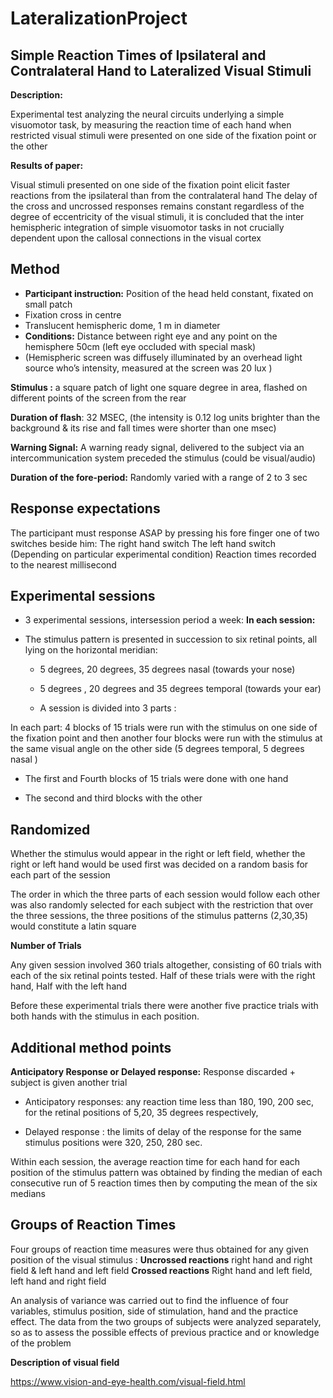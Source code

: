 # LateralizationProject
## Simple Reaction Times of Ipsilateral and Contralateral Hand to Lateralized Visual Stimuli 

**Description:**

Experimental test analyzing the neural circuits underlying a simple visuomotor task, by measuring the reaction time of each hand when restricted visual stimuli were presented on one side of the fixation point or the other  

**Results of paper:** 

Visual stimuli presented on one side of the fixation point elicit faster reactions from the ipsilateral than from the contralateral hand 
The delay of the cross and uncrossed responses remains constant regardless of the degree of eccentricity of the visual stimuli, it is concluded that the inter hemispheric integration of simple visuomotor tasks in not crucially dependent upon the callosal connections in the visual cortex 

## Method

* **Participant instruction:**  Position of the head held constant, fixated on small patch 
* Fixation cross in centre
* Translucent hemispheric dome, 1 m in diameter
* **Conditions:** Distance between right eye and any point on the hemisphere 50cm (left eye occluded with special mask)
* (Hemispheric screen was diffusely illuminated by an overhead light source who’s intensity, measured at the screen was 20 lux )


**Stimulus :** a square patch of light one square degree in area, flashed on different points of the screen from the rear

**Duration of flash**: 32 MSEC, (the intensity is 0.12 log units brighter than the background & its rise and fall times were shorter than one msec)

**Warning Signal:** A warning ready signal, delivered to the subject via an intercommunication system preceded the stimulus (could be visual/audio) 

**Duration of the fore-period:**  Randomly varied with a range of 2 to 3 sec

## Response expectations

The participant must response ASAP by pressing his fore finger one of two switches beside him:
The right hand switch 
The left hand switch 
(Depending on particular experimental condition)
Reaction times recorded to the nearest millisecond 


## Experimental sessions 

* 3 experimental sessions, intersession period a week:
**In each session:** 
* The stimulus pattern is presented in succession to six retinal points, all lying on the horizontal meridian: 

	* 5 degrees, 20 degrees, 35 degrees nasal (towards your nose)

	* 5 degrees , 20 degrees and 35 degrees temporal (towards your ear)

	* A session is divided into 3 parts :

In each part:  4 blocks of 15 trials were run with the stimulus on one side of the fixation point and then another four blocks were run with the stimulus at the same visual angle on the other side (5 degrees temporal, 5 degrees nasal )


* The first and Fourth blocks of 15 trials were done with one hand 

* The second and third blocks with the other

## Randomized

Whether the stimulus would appear in the right or left field, whether the right or left hand would be used first was decided on a random basis for each part of the session

The order in which the three parts of each session would follow each other was also randomly selected for each subject with the restriction that over the three sessions, the three positions of the stimulus patterns (2,30,35) would constitute a latin square 


**Number of Trials** 

Any given session involved 360 trials altogether, consisting of 60 trials with each of the six retinal points tested. 
Half of these trials were with the right hand,
Half with the left hand 

Before these experimental trials there were another five practice trials with both hands with the stimulus in each position. 


## Additional method points


**Anticipatory Response or Delayed response:** Response discarded + subject is given another trial 

* Anticipatory responses: any reaction time less than 180, 190, 200 sec, for the retinal positions of 5,20, 35 degrees respectively, 

* Delayed response : the limits of delay of the response for the same stimulus positions were 320, 250, 280 sec. 


Within each session, the average reaction time for each hand for each position of the stimulus pattern was obtained by finding the median of each consecutive run of 5 reaction times then by computing the mean of the six medians 


## Groups of Reaction Times 
Four groups of reaction time measures were thus obtained for any given position of the visual stimulus :
**Uncrossed reactions**
right hand and right field & left hand and left field 
**Crossed reactions**
Right hand and left field, left hand and right field 

An analysis of variance was carried out to find the influence of four variables, stimulus position, side of stimulation, hand and the practice effect. The data from the two groups of subjects were analyzed separately, so as to assess the possible effects of previous practice and or knowledge of the problem

**Description of visual field** 

https://www.vision-and-eye-health.com/visual-field.html 
